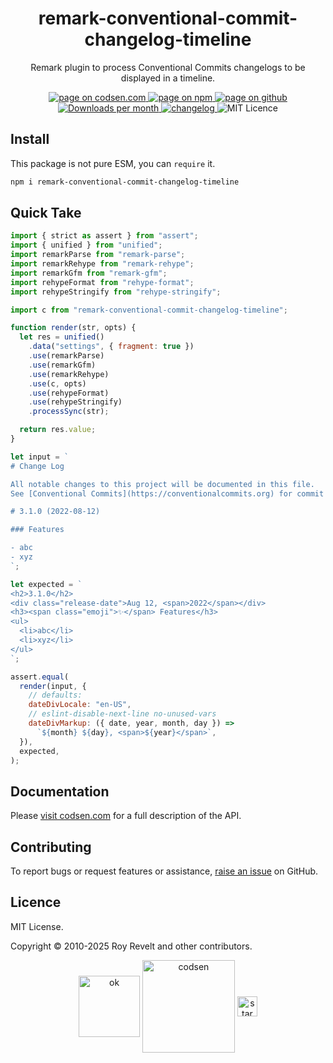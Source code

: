 <h1 align="center">remark-conventional-commit-changelog-timeline</h1>

<p align="center">Remark plugin to process Conventional Commits changelogs to be displayed in a timeline.</p>

<p align="center">
  <a href="https://codsen.com/os/remark-conventional-commit-changelog-timeline" rel="nofollow noreferrer noopener">
    <img src="https://img.shields.io/badge/-codsen-blue?style=flat-square" alt="page on codsen.com">
  </a>
  <a href="https://www.npmjs.com/package/remark-conventional-commit-changelog-timeline" rel="nofollow noreferrer noopener">
    <img src="https://img.shields.io/badge/-npm-blue?style=flat-square" alt="page on npm">
  </a>
  <a href="https://github.com/codsen/codsen/tree/main/packages/remark-conventional-commit-changelog-timeline" rel="nofollow noreferrer noopener">
    <img src="https://img.shields.io/badge/-github-blue?style=flat-square" alt="page on github">
  </a>
  <a href="https://npmcharts.com/compare/remark-conventional-commit-changelog-timeline?interval=30" rel="nofollow noreferrer noopener" target="_blank">
    <img src="https://img.shields.io/npm/dm/remark-conventional-commit-changelog-timeline.svg?style=flat-square" alt="Downloads per month">
  </a>
  <a href="https://codsen.com/os/remark-conventional-commit-changelog-timeline/changelog" rel="nofollow noreferrer noopener">
    <img src="https://img.shields.io/badge/changelog-here-brightgreen?style=flat-square" alt="changelog">
  </a>
  <img src="https://img.shields.io/badge/licence-MIT-brightgreen.svg?style=flat-square" alt="MIT Licence">
</p>

## Install

This package is not pure ESM, you can `require` it.

```bash
npm i remark-conventional-commit-changelog-timeline
```

## Quick Take

```js
import { strict as assert } from "assert";
import { unified } from "unified";
import remarkParse from "remark-parse";
import remarkRehype from "remark-rehype";
import remarkGfm from "remark-gfm";
import rehypeFormat from "rehype-format";
import rehypeStringify from "rehype-stringify";

import c from "remark-conventional-commit-changelog-timeline";

function render(str, opts) {
  let res = unified()
    .data("settings", { fragment: true })
    .use(remarkParse)
    .use(remarkGfm)
    .use(remarkRehype)
    .use(c, opts)
    .use(rehypeFormat)
    .use(rehypeStringify)
    .processSync(str);

  return res.value;
}

let input = `
# Change Log

All notable changes to this project will be documented in this file.
See [Conventional Commits](https://conventionalcommits.org) for commit guidelines.

# 3.1.0 (2022-08-12)

### Features

- abc
- xyz
`;

let expected = `
<h2>3.1.0</h2>
<div class="release-date">Aug 12, <span>2022</span></div>
<h3><span class="emoji">✨</span> Features</h3>
<ul>
  <li>abc</li>
  <li>xyz</li>
</ul>
`;

assert.equal(
  render(input, {
    // defaults:
    dateDivLocale: "en-US",
    // eslint-disable-next-line no-unused-vars
    dateDivMarkup: ({ date, year, month, day }) =>
      `${month} ${day}, <span>${year}</span>`,
  }),
  expected,
);
```

## Documentation

Please [visit codsen.com](https://codsen.com/os/remark-conventional-commit-changelog-timeline/) for a full description of the API.

## Contributing

To report bugs or request features or assistance, [raise an issue](https://github.com/codsen/codsen/issues/new/choose) on GitHub.

## Licence

MIT License.

Copyright © 2010-2025 Roy Revelt and other contributors.

<p align="center"><img src="https://codsen.com/images/png-codsen-ok.png" width="98" alt="ok" align="center"> <img src="https://codsen.com/images/png-codsen-1.png" width="148" alt="codsen" align="center"> <img src="https://codsen.com/images/png-codsen-star-small.png" width="32" alt="star" align="center"></p>
